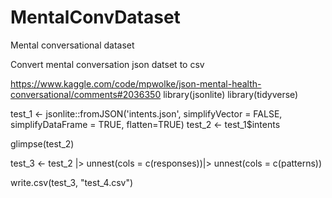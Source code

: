 # MentalConvDataset
Mental conversational dataset 



Convert mental conversation json datset to csv

https://www.kaggle.com/code/mpwolke/json-mental-health-conversational/comments#2036350
library(jsonlite)
library(tidyverse)

test_1 <- jsonlite::fromJSON('intents.json', simplifyVector = FALSE,
simplifyDataFrame = TRUE, flatten=TRUE)
test_2 <- test_1$intents

glimpse(test_2)

test_3 <- test_2 |>
unnest(cols = c(responses))|>
unnest(cols = c(patterns))

write.csv(test_3, "test_4.csv")
